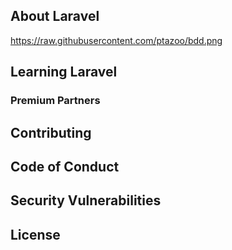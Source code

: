 ## About Laravel

https://raw.githubusercontent.com/ptazoo/bdd.png



## Learning Laravel



### Premium Partners



## Contributing


## Code of Conduct


## Security Vulnerabilities


## License

